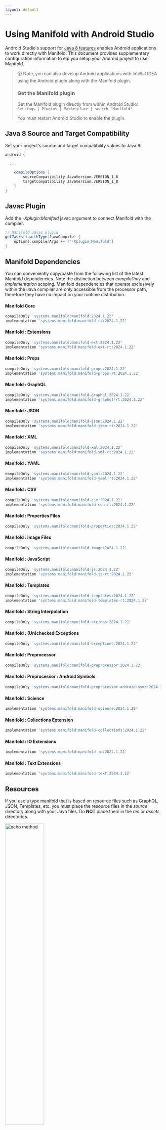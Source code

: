 ```yaml
---
layout: default
---
```


# Using Manifold with Android Studio

Android Studio's support for [Java 8 features](https://developer.android.com/studio/write/java8-support.html) enables
Android applications to work directly with Manifold. This document provides supplementary configuration information to
elp you setup your Android project to use Manifold.

>🛈 Note, you can also develop Android applications with IntelliJ IDEA using the Android plugin along with the Manifold
>plugin. 
>
>### Get the Manifold plugin
>Get the Manifold plugin directly from within Android Studio:
><br>
>`Settings | Plugins | Marketplace | search "Manifold"`
><br>
> 
>You must restart Android Studio to enable the plugin. 
 
## Java 8 Source and Target Compatibility 
Set your project's source and target compatibility values to Java 8:

```groovy
android {

  ...

    compileOptions {
        sourceCompatibility JavaVersion.VERSION_1_8
        targetCompatibility JavaVersion.VERSION_1_8
    }
}
```

## Javac Plugin
Add the *-Xplugin:Manifold* javac argument to connect Manifold with the compiler.

```groovy
// Manifold Javac plugin
getTasks().withType(JavaCompile) {
    options.compilerArgs += ['-Xplugin:Manifold']
}
```    

## Manifold Dependencies
You can conveniently copy/paste from the following list of the latest Manifold dependencies. Note the distinction
between *compileOnly* and *implementation* scoping. Manifold dependencies that operate exclusively within the
Java compiler are only accessible from the processor path, therefore they have no impact on your runtime distribution.

#### Manifold Core
```groovy
compileOnly 'systems.manifold:manifold:2024.1.22'
implementation 'systems.manifold:manifold-rt:2024.1.22'
```
#### Manifold : Extensions
```groovy
compileOnly 'systems.manifold:manifold-ext:2024.1.22'
implementation 'systems.manifold:manifold-ext-rt:2024.1.22'
```
#### Manifold : Props
```groovy
compileOnly 'systems.manifold:manifold-props:2024.1.22'
implementation 'systems.manifold:manifold-props-rt:2024.1.22'
```
#### Manifold : GraphQL
```groovy
compileOnly 'systems.manifold:manifold-graphql:2024.1.22'
implementation 'systems.manifold:manifold-graphql-rt:2024.1.22'
```
#### Manifold : JSON
```groovy
compileOnly 'systems.manifold:manifold-json:2024.1.22'
implementation 'systems.manifold:manifold-json-rt:2024.1.22'
```
#### Manifold : XML
```groovy
compileOnly 'systems.manifold:manifold-xml:2024.1.22'
implementation 'systems.manifold:manifold-xml-rt:2024.1.22'
```
#### Manifold : YAML
```groovy
compileOnly 'systems.manifold:manifold-yaml:2024.1.22'
implementation 'systems.manifold:manifold-yaml-rt:2024.1.22'
```
#### Manifold : CSV
```groovy
compileOnly 'systems.manifold:manifold-csv:2024.1.22'
implementation 'systems.manifold:manifold-csb-rt:2024.1.22'
```
#### Manifold : Properties Files
```groovy
compileOnly 'systems.manifold:manifold-properties:2024.1.22'
```
#### Manifold : Image Files
```groovy
compileOnly 'systems.manifold:manifold-image:2024.1.22'
```
#### Manifold : JavaScript
```groovy
compileOnly 'systems.manifold:manifold-js:2024.1.22'
implementation 'systems.manifold:manifold-js-rt:2024.1.22'
```
#### Manifold : Templates
```groovy
compileOnly 'systems.manifold:manifold-templates:2024.1.22'
implementation 'systems.manifold:manifold-templates-rt:2024.1.22'
```
#### Manifold : String Interpolation
```groovy
compileOnly 'systems.manifold:manifold-strings:2024.1.22'
```
#### Manifold : (Un)checked Exceptions
```groovy
compileOnly 'systems.manifold:manifold-exceptions:2024.1.22'
```
#### Manifold : Preprocessor
```groovy
compileOnly 'systems.manifold:manifold-preprocessor:2024.1.22'
```
#### Manifold : Preprocessor : Android Symbols
```groovy
compileOnly 'systems.manifold:manifold-preprocessor-android-syms:2024.1.22'
```
#### Manifold : Science
```groovy
implementation 'systems.manifold:manifold-science:2024.1.22'
```
#### Manifold : Collections Extension
```groovy
implementation 'systems.manifold:manifold-collections:2024.1.22'
```
#### Manifold : IO Extensions
```groovy
implementation 'systems.manifold:manifold-io:2024.1.22'
```
#### Manifold : Text Extensions
```groovy
implementation 'systems.manifold:manifold-text:2024.1.22'
```

## Resources

If you use a [type manifold](https://github.com/manifold-systems/manifold/tree/master/manifold-core-parent/manifold#the-big-picture)
that is based on resource files such as GraphQL, JSON, Templates, etc. you must place the resource files in the 
*source* directory along with your Java files.  Do **NOT** place them in the *res* or *assets* directories.
 
<p><img src="http://manifold.systems/images/android_resources.png" alt="echo method" width="50%" height="50%"/></p> 

## Preprocessor and build variant symbols

If you use the [preprocessor](https://github.com/manifold-systems/manifold/tree/master/manifold-deps-parent/manifold-preprocessor),
you can directly reference Android build variant symbols with the [manifold-preprocessor-android-syms](https://github.com/manifold-systems/manifold/tree/master/manifold-deps-parent/manifold-preprocessor-android-syms)
dependency.
```java
#if FLAVOR == "paid"
  @Override
  public void specialMethod(Foo foo) {
  ...
  }
#endif
```
build.gradle
```groovy
dependencies {
    ...
    compileOnly 'systems.manifold:manifold-preprocessor:2024.1.22'
    compileOnly 'systems.manifold:manifold-preprocessor-android-syms:2024.1.22'
}
```